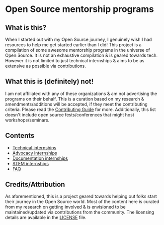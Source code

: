 # Open Source mentorship programs

## What is this?

When I started out with my Open Source journey, I genuinely wish I had resources to help me get started earlier than I did! This project is a compilation of some awesome mentorship programs in the universe of Open Source. It is not an exhaustive compilation & is geared towards tech. However it is not limited to just technical internships & aims to be as extensive as possible via contributions.

## What this is (definitely) not!

I am not affiliated with any of these organizations & am not advertising the programs on their behalf. This is a curation based on my research & amendments/additions will be accepted, if they meet the contributing criteria. Please read the [Contributing Guide]() for more. Additionally, this list doesn't include open source fests/conferences that might host workshops/seminars. 

## Contents

- [Technical internships]()
- [Advocacy internships]()
- [Documentation internships]()
- [STEM internships]() 
- [FAQ]()

## Credits/Attribution

As aforementioned, this is a project geared towards helping out folks start their journey in the Open Source world. Most of the content here is curated from my research on getting involved & is envisioned to be maintained/updated via contributions from the community. The licensing details are available in the [LICENSE](https://github.com/divya-mohan0209/FOSS-mentorship-programs/blob/main/LICENSE) file. 
